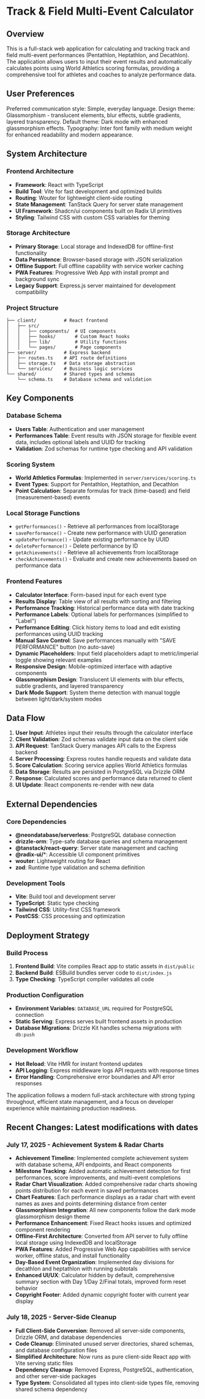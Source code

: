 # Track & Field Multi-Event Calculator

## Overview

This is a full-stack web application for calculating and tracking track and field multi-event performances (Pentathlon, Heptathlon, and Decathlon). The application allows users to input their event results and automatically calculates points using World Athletics scoring formulas, providing a comprehensive tool for athletes and coaches to analyze performance data.

## User Preferences

Preferred communication style: Simple, everyday language.
Design theme: Glassmorphism - translucent elements, blur effects, subtle gradients, layered transparency.
Default theme: Dark mode with enhanced glassmorphism effects.
Typography: Inter font family with medium weight for enhanced readability and modern appearance.

## System Architecture

### Frontend Architecture
- **Framework**: React with TypeScript
- **Build Tool**: Vite for fast development and optimized builds
- **Routing**: Wouter for lightweight client-side routing
- **State Management**: TanStack Query for server state management
- **UI Framework**: Shadcn/ui components built on Radix UI primitives
- **Styling**: Tailwind CSS with custom CSS variables for theming

### Storage Architecture
- **Primary Storage**: Local storage and IndexedDB for offline-first functionality
- **Data Persistence**: Browser-based storage with JSON serialization
- **Offline Support**: Full offline capability with service worker caching
- **PWA Features**: Progressive Web App with install prompt and background sync
- **Legacy Support**: Express.js server maintained for development compatibility

### Project Structure
```
├── client/          # React frontend
│   ├── src/
│   │   ├── components/  # UI components
│   │   ├── hooks/       # Custom React hooks
│   │   ├── lib/         # Utility functions
│   │   └── pages/       # Page components
├── server/          # Express backend
│   ├── routes.ts    # API route definitions
│   ├── storage.ts   # Data storage abstraction
│   └── services/    # Business logic services
└── shared/          # Shared types and schemas
    └── schema.ts    # Database schema and validation
```

## Key Components

### Database Schema
- **Users Table**: Authentication and user management
- **Performances Table**: Event results with JSON storage for flexible event data, includes optional labels and UUID for tracking
- **Validation**: Zod schemas for runtime type checking and API validation

### Scoring System
- **World Athletics Formulas**: Implemented in `server/services/scoring.ts`
- **Event Types**: Support for Pentathlon, Heptathlon, and Decathlon
- **Point Calculation**: Separate formulas for track (time-based) and field (measurement-based) events

### Local Storage Functions
- `getPerformances()` - Retrieve all performances from localStorage
- `savePerformance()` - Create new performance with UUID generation
- `updatePerformance()` - Update existing performance by UUID
- `deletePerformance()` - Delete performance by ID
- `getAchievements()` - Retrieve all achievements from localStorage
- `checkAchievements()` - Evaluate and create new achievements based on performance data

### Frontend Features
- **Calculator Interface**: Form-based input for each event type
- **Results Display**: Table view of all results with sorting and filtering
- **Performance Tracking**: Historical performance data with date tracking
- **Performance Labels**: Optional labels for performances (simplified to "Label")
- **Performance Editing**: Click history items to load and edit existing performances using UUID tracking
- **Manual Save Control**: Save performances manually with "SAVE PERFORMANCE" button (no auto-save)
- **Dynamic Placeholders**: Input field placeholders adapt to metric/imperial toggle showing relevant examples
- **Responsive Design**: Mobile-optimized interface with adaptive components
- **Glassmorphism Design**: Translucent UI elements with blur effects, subtle gradients, and layered transparency
- **Dark Mode Support**: System theme detection with manual toggle between light/dark/system modes

## Data Flow

1. **User Input**: Athletes input their results through the calculator interface
2. **Client Validation**: Zod schemas validate input data on the client side
3. **API Request**: TanStack Query manages API calls to the Express backend
4. **Server Processing**: Express routes handle requests and validate data
5. **Score Calculation**: Scoring service applies World Athletics formulas
6. **Data Storage**: Results are persisted in PostgreSQL via Drizzle ORM
7. **Response**: Calculated scores and performance data returned to client
8. **UI Update**: React components re-render with new data

## External Dependencies

### Core Dependencies
- **@neondatabase/serverless**: PostgreSQL database connection
- **drizzle-orm**: Type-safe database queries and schema management
- **@tanstack/react-query**: Server state management and caching
- **@radix-ui/***: Accessible UI component primitives
- **wouter**: Lightweight routing for React
- **zod**: Runtime type validation and schema definition

### Development Tools
- **Vite**: Build tool and development server
- **TypeScript**: Static type checking
- **Tailwind CSS**: Utility-first CSS framework
- **PostCSS**: CSS processing and optimization

## Deployment Strategy

### Build Process
1. **Frontend Build**: Vite compiles React app to static assets in `dist/public`
2. **Backend Build**: ESBuild bundles server code to `dist/index.js`
3. **Type Checking**: TypeScript compiler validates all code

### Production Configuration
- **Environment Variables**: `DATABASE_URL` required for PostgreSQL connection
- **Static Serving**: Express serves built frontend assets in production
- **Database Migrations**: Drizzle Kit handles schema migrations with `db:push`

### Development Workflow
- **Hot Reload**: Vite HMR for instant frontend updates
- **API Logging**: Express middleware logs API requests with response times
- **Error Handling**: Comprehensive error boundaries and API error responses

The application follows a modern full-stack architecture with strong typing throughout, efficient state management, and a focus on developer experience while maintaining production readiness.

## Recent Changes: Latest modifications with dates

### July 17, 2025 - Achievement System & Radar Charts
- **Achievement Timeline**: Implemented complete achievement system with database schema, API endpoints, and React components
- **Milestone Tracking**: Added automatic achievement detection for first performances, score improvements, and multi-event completions
- **Radar Chart Visualization**: Added comprehensive radar charts showing points distribution for each event in saved performances
- **Chart Features**: Each performance displays as a radar chart with event names as axes and points determining distance from center
- **Glassmorphism Integration**: All new components follow the dark mode glassmorphism design theme
- **Performance Enhancement**: Fixed React hooks issues and optimized component rendering
- **Offline-First Architecture**: Converted from API server to fully offline local storage using IndexedDB and localStorage
- **PWA Features**: Added Progressive Web App capabilities with service worker, offline status, and install functionality
- **Day-Based Event Organization**: Implemented day divisions for decathlon and heptathlon with running subtotals
- **Enhanced UI/UX**: Calculator hidden by default, comprehensive summary section with Day 1/Day 2/Final totals, improved form reset behavior
- **Copyright Footer**: Added dynamic copyright footer with current year display

### July 18, 2025 - Server-Side Cleanup
- **Full Client-Side Conversion**: Removed all server-side components, Drizzle ORM, and database dependencies
- **Code Cleanup**: Eliminated unused server directories, shared schemas, and database configuration files
- **Simplified Architecture**: Now runs as pure client-side React app with Vite serving static files
- **Dependency Cleanup**: Removed Express, PostgreSQL, authentication, and other server-side packages
- **Type System**: Consolidated all types into client-side types file, removing shared schema dependency